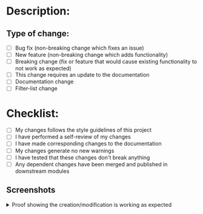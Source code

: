# Description:
<!--(Please include a summary of the changes and the related issue, reference issues and pull requests if applicable. Please also include relevant motivation and context.-->

## Type of change:
<!--(Please delete options that are not relevant.)-->

- [ ] Bug fix (non-breaking change which fixes an issue)
- [ ] New feature (non-breaking change which adds functionality)
- [ ] Breaking change (fix or feature that would cause existing functionality to not work as expected)
- [ ] This change requires an update to the documentation
- [ ] Documentation change
- [ ] Filter-list change

# Checklist:
<!--(Please delete options that are not relevant.)-->

- [ ] My changes follows the style guidelines of this project
- [ ] I have performed a self-review of my changes
- [ ] I have made corresponding changes to the documentation
- [ ] My changes generate no new warnings
- [ ] I have tested that these changes don't break anything
- [ ] Any dependent changes have been merged and published in downstream modules

## Screenshots
<details>
<summary> Proof showing the creation/modification is working as expected </summary>
<!-- 
    Screenshots of the appropriate changes and files as well as changes on affected websites (if applicable).
    Including these screenshots will assist the reviewing processes thus speeding up the process of the pull request being merged
-->



</details>
